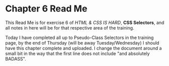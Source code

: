 # Chapter 6 Read Me

This Read Me is for exercise 6 of *HTML & CSS IS HARD*, **CSS Selectors**, and all notes in here will be for that respective area of the training.

Today I have completed all up to Pseudo-Class Selectors in the training page, by the end of Thursday (will be away Tuesday/Wednesday) I should have this chapter complete and uploaded. I change the document around a small bit in the way that the first line does not include "and absolutely BADASS".